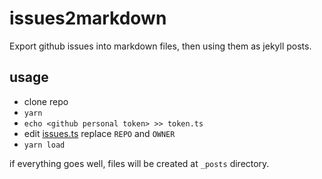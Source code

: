 # issues2markdown

Export github issues into markdown files, then using them as jekyll posts.

## usage

- clone repo
- `yarn`
- `echo <github personal token> >> token.ts`
- edit [issues.ts](./issues.ts) replace `REPO` and `OWNER`
- `yarn load`

if everything goes well, files will be created at `_posts` directory.



